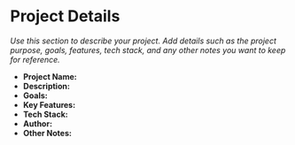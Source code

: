 # Project Details

_Use this section to describe your project. Add details such as the project purpose, goals, features, tech stack, and any other notes you want to keep for reference._

- **Project Name:** 
- **Description:**
- **Goals:**
- **Key Features:**
- **Tech Stack:**
- **Author:**
- **Other Notes:** 